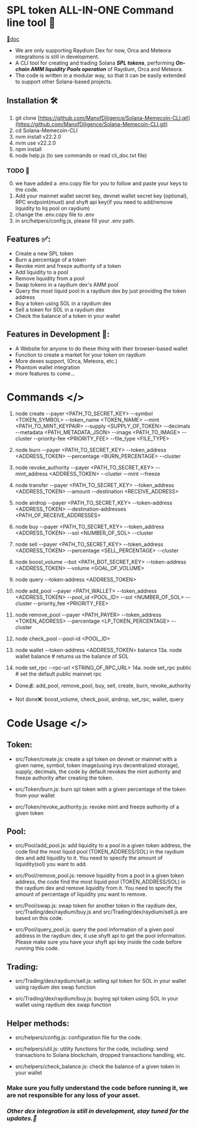 # SPL token ALL-IN-ONE Command line tool 🚀

[🔗doc](https://manofdiligence.github.io/Solana-Memecoin-CLI/)

- We are only supporting Raydium Dex for now, Orca and Meteora integrations is still in development.
- A CLI tool for creating and trading Solana **_SPL tokens_**, performing **_On-chain AMM liquidity Pools operation_** of Raydium, Orca and Meteora.
- The code is written in a modular way, so that it can be easily extended to support other Solana-based projects.

## Installation 🛠️

1. git clone [https://github.com/ManofDiligence/Solana-Memecoin-CLI.git](https://github.com/ManofDiligence/Solana-Memecoin-CLI.git)
2. cd Solana-Memecoin-CLI
3. nvm install v22.2.0
4. nvm use v22.2.0
5. npm install
6. node help.js (to see commands or read cli_doc.txt file)

### TODO 🚨

0. we have added a .env.copy file for you to follow and paste your keys to the code.
1. Add your mainnet wallet secret key, devnet wallet secret key (optional), RPC endpoint(must) and shyft api key(if you need to add/remove liquidity to liq pool on raydium)
2. change the .env.copy file to .env
3. in src/helpers/config.js, please fill your .env path.

## Features ✅:

- Create a new SPL token
- Burn a percentage of a token
- Revoke mint and freeze authority of a token
- Add liquidity to a pool
- Remove liquidity from a pool
- Swap tokens in a raydium dex's AMM pool
- Query the most liquid pool in a raydium dex by just providing the token address
- Buy a token using SOL in a raydium dex
- Sell a token for SOL in a raydium dex
- Check the balance of a token in your wallet

## Features in Development 🚧:

- A Website for anyone to do these thing with their browser-based wallet
- Function to create a market for your token on raydium
- More dexes support, (Orca, Meteora, etc.)
- Phantom wallet integration
- more features to come...

# Commands </>

1. node create --payer <PATH_TO_SECRET_KEY> --symbol <TOKEN_SYMBOL> --token_name <TOKEN_NAME> --mint <PATH_TO_MINT_KEYPAIR> --supply <SUPPLY_OF_TOKEN> --decimals <DECIMALS> --metadata <PATH_METADATA_JSON> --image <PATH_TO_IMAGE> --cluster <CLUSTER> --priority-fee <PRIORITY_FEE> --file_type <FILE_TYPE>

2. node burn --payer <PATH_TO_SECRET_KEY> --token_address <ADDRESS_TOKEN> --percentage <BURN_PERCENTAGE> --cluster <CLUSTER>

3. node revoke_authority --payer <PATH_TO_SECRET_KEY> --mint_address <ADDRESS_TOKEN> --cluster <CLUSTER> --mint --freeze

4. node transfer --payer <PATH_TO_SECRET_KEY> --token_address <ADDRESS_TOKEN> --amount <AMOUNT> --destination <RECEIVE_ADDRESS>

5. node airdrop --payer <PATH_TO_SECRET_KEY> --token-address <ADDRESS_TOKEN> --destination-addresses <PATH_OF_RECEIVE_ADDRESSES>

6. node buy --payer <PATH_TO_SECRET_KEY> --token_address <ADDRESS_TOKEN> --sol <NUMBER_OF_SOL> --cluster <CLUSTER>

7. node sell --payer <PATH_TO_SECRET_KEY> --token_address <ADDRESS_TOKEN> --percentage <SELL_PERCENTAGE> --cluster <CLUSTER>

8. node boost_volume --bot <PATH_BOT_SECRET_KEY> --token-address <ADDRESS_TOKEN> --volume <GOAL_OF_VOLUME>

9. node query --token-address <ADDRESS_TOKEN>

10. node add_pool --payer <PATH_WALLET> --token_address <ADDRESS_TOKEN> --pool_id <POOL_ID> --sol <NUMBER_OF_SOL> --cluster <CLUSTER> --priority_fee <PRIORITY_FEE>

11. node remove_pool --payer <PATH_PAYER> --token_address <TOKEN_ADDRESS> --percentage <LP_TOKEN_PERCENTAGE> --cluster <CLUSTER>

12. node check_pool --pool-id <POOL_ID>

13. node wallet --token-address <ADDRESS_TOKEN> balance
    13a. node wallet balance # returns us the balance of SOL

14. node set_rpc --rpc-url <STRING_OF_RPC_URL>
    14a. node set_rpc public # set the default public mainnet rpc

- Done💰: add_pool, remove_pool, buy, sell, create, burn, revoke_authority

- Not done❌: boost_volume, check_pool, airdrop, set_rpc, wallet, query

# Code Usage </>

## Token:

- src/Token/create.js: create a spl token on devnet or mainnet with a given name, symbol, token image(using irys decentralized storage), supply, decimals, the code by default revokes the mint authority and freeze authority after creating the token.

- src/Token/burn.js: burn spl token with a given percentage of the token from your wallet

- src/Token/revoke_authority.js: revoke mint and freeze authority of a given token

## Pool:

- src/Pool/add_pool.js: add liquidity to a pool in a given token address, the code find the most liquid pool (TOKEN_ADDRESS/SOL) in the raydium dex and add liquidity to it. You need to specify the amount of liquidity(sol) you want to add.

- src/Pool/remove_pool.js: remove liquidity from a pool in a given token address, the code find the most liquid pool (TOKEN_ADDRESS/SOL) in the raydium dex and remove liquidity from it. You need to specify the amount of percentage of liquidity you want to remove.

- src/Pool/swap.js: swap token for another token in the raydium dex, src/Trading/dex/raydium/buy.js and src/Trading/dex/raydium/sell.js are based on this code.

- src/Pool/query_pool.js: query the pool information of a given pool address in the raydium dex, it use shyft api to get the pool information. Please make sure you have your shyft api key inside the code before running this code.

## Trading:

- src/Trading/dex/raydium/sell.js: selling spl token for SOL in your wallet using raydium dex swap function

- src/Trading/dex/raydium/buy.js: buying spl token using SOL in your wallet using raydium dex swap function

## Helper methods:

- src/helpers/config.js: configuration file for the code.

- src/helpers/util.js: utility functions for the code, including: send transactions to Solana blockchain, dropped transactions handling, etc.

- src/helpers/check_balance.js: check the balance of a given token in your wallet

### Make sure you fully understand the code before running it, we are not responsible for any loss of your asset.

### **_Other dex integration is still in development, stay tuned for the updates.🤖_**
